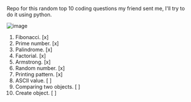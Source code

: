 Repo for this random top 10 coding questions my friend sent me, I'll try to do it using python.


![image](https://github.com/user-attachments/assets/5ecd5a3c-ba13-4b08-99b1-135601f9246b)

01. Fibonacci. [x]
02. Prime number. [x]
03. Palindrome. [x]
04. Factorial. [x]
05. Armstrong. [x]
06. Random number. [x]
07. Printing pattern. [x]
08. ASCII value. [ ]
09. Comparing two objects. [ ]
10. Create object. [ ]
